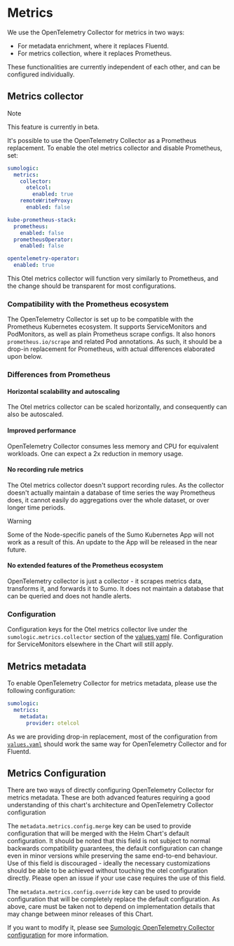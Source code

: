 # Metrics

We use the OpenTelemetry Collector for metrics in two ways:

- For metadata enrichment, where it replaces Fluentd.
- For metrics collection, where it replaces Prometheus.

These functionalities are currently independent of each other, and can be configured individually.

## Metrics collector

> [!NOTE]  
> This feature is currently in beta.

It's possible to use the OpenTelemetry Collector as a Prometheus replacement. To enable the otel metrics collector and disable Prometheus,
set:

```yaml
sumologic:
  metrics:
    collector:
      otelcol:
        enabled: true
    remoteWriteProxy:
      enabled: false

kube-prometheus-stack:
  prometheus:
    enabled: false
  prometheusOperator:
    enabled: false

opentelemetry-operator:
  enabled: true
```

This Otel metrics collector will function very similarly to Prometheus, and the change should be transparent for most configurations.

### Compatibility with the Prometheus ecosystem

The OpenTelemetry Collector is set up to be compatible with the Prometheus Kubernetes ecosystem. It supports ServiceMonitors and
PodMonitors, as well as plain Prometheus scrape configs. It also honors `prometheus.io/scrape` and related Pod annotations. As such, it
should be a drop-in replacement for Prometheus, with actual differences elaborated upon below.

### Differences from Prometheus

#### Horizontal scalability and autoscaling

The Otel metrics collector can be scaled horizontally, and consequently can also be autoscaled.

#### Improved performance

OpenTelemetry Collector consumes less memory and CPU for equivalent workloads. One can expect a 2x reduction in memory usage.

#### No recording rule metrics

The Otel metrics collector doesn't support recording rules. As the collector doesn't actually maintain a database of time series the way
Prometheus does, it cannot easily do aggregations over the whole dataset, or over longer time periods.

> [!WARNING]  
> Some of the Node-specific panels of the Sumo Kubernetes App will not work as a result of this. An update to the App will be released in
> the near future.

#### No extended features of the Prometheus ecosystem

OpenTelemetry collector is just a collector - it scrapes metrics data, transforms it, and forwards it to Sumo. It does not maintain a
database that can be queried and does not handle alerts.

### Configuration

Configuration keys for the Otel metrics collector live under the `sumologic.metrics.collector` section of the [values.yaml][values] file.
Configuration for ServiceMonitors elsewhere in the Chart will still apply.

## Metrics metadata

To enable OpenTelemetry Collector for metrics metadata, please use the following configuration:

```yaml
sumologic:
  metrics:
    metadata:
      provider: otelcol
```

As we are providing drop-in replacement, most of the configuration from [`values.yaml`][values] should work the same way for OpenTelemetry
Collector and for Fluentd.

## Metrics Configuration

There are two ways of directly configuring OpenTelemetry Collector for metrics metadata. These are both advanced features requiring a good
understanding of this chart's architecture and OpenTelemetry Collector configuration

The `metadata.metrics.config.merge` key can be used to provide configuration that will be merged with the Helm Chart's default
configuration. It should be noted that this field is not subject to normal backwards compatibility guarantees, the default configuration can
change even in minor versions while preserving the same end-to-end behaviour. Use of this field is discouraged - ideally the necessary
customizations should be able to be achieved without touching the otel configuration directly. Please open an issue if your use case
requires the use of this field.

The `metadata.metrics.config.override` key can be used to provide configuration that will be completely replace the default configuration.
As above, care must be taken not to depend on implementation details that may change between minor releases of this Chart.

If you want to modify it, please see [Sumologic OpenTelemetry Collector configuration][configuration] for more information.

[configuration]: https://github.com/SumoLogic/sumologic-otel-collector/blob/main/docs/configuration.md
[values]: /deploy/helm/sumologic/values.yaml
